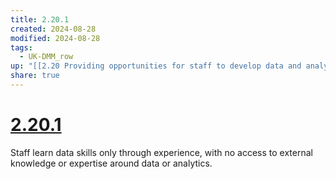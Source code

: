 ```yaml
---
title: 2.20.1
created: 2024-08-28
modified: 2024-08-28
tags:
  - UK-DMM_row
up: "[[2.20 Providing opportunities for staff to develop data and analysis skills]]"
share: true
---
```

# [2.20.1](2.20.1.md)

Staff learn data skills only through experience, with no access to external knowledge or expertise around data or analytics.

